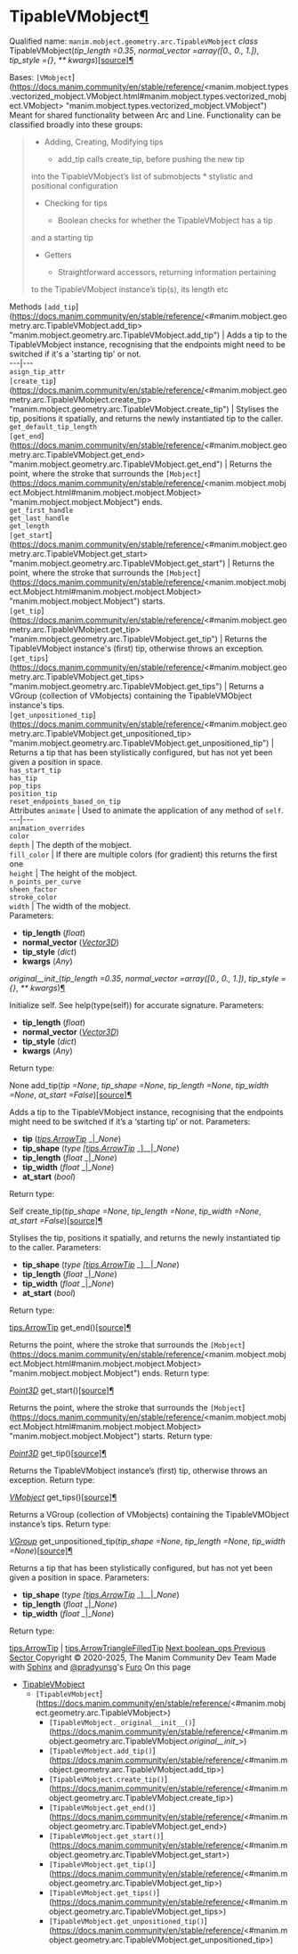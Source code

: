 # TipableVMobject[¶](https://docs.manim.community/en/stable/reference/<#tipablevmobject> "Link to this heading")
Qualified name: `manim.mobject.geometry.arc.TipableVMobject`
_class_ TipableVMobject(_tip_length =0.35_, _normal_vector =array([0., 0., 1.])_, _tip_style ={}_, _** kwargs_)[[source]](https://docs.manim.community/en/stable/reference/<../_modules/manim/mobject/geometry/arc.html#TipableVMobject>)[¶](https://docs.manim.community/en/stable/reference/<#manim.mobject.geometry.arc.TipableVMobject> "Link to this definition")
    
Bases: `[VMobject`](https://docs.manim.community/en/stable/reference/<manim.mobject.types.vectorized_mobject.VMobject.html#manim.mobject.types.vectorized_mobject.VMobject> "manim.mobject.types.vectorized_mobject.VMobject")
Meant for shared functionality between Arc and Line. Functionality can be classified broadly into these groups:
>   * Adding, Creating, Modifying tips
>     
>     * add_tip calls create_tip, before pushing the new tip
>     
> into the TipableVMobject’s list of submobjects
>     * stylistic and positional configuration
>   * Checking for tips
>     
>     * Boolean checks for whether the TipableVMobject has a tip
>     
> and a starting tip
>   * Getters
>     
>     * Straightforward accessors, returning information pertaining
>     
> to the TipableVMobject instance’s tip(s), its length etc
> 

Methods
`[add_tip`](https://docs.manim.community/en/stable/reference/<#manim.mobject.geometry.arc.TipableVMobject.add_tip> "manim.mobject.geometry.arc.TipableVMobject.add_tip") | Adds a tip to the TipableVMobject instance, recognising that the endpoints might need to be switched if it's a 'starting tip' or not.  
---|---  
`asign_tip_attr`  
`[create_tip`](https://docs.manim.community/en/stable/reference/<#manim.mobject.geometry.arc.TipableVMobject.create_tip> "manim.mobject.geometry.arc.TipableVMobject.create_tip") | Stylises the tip, positions it spatially, and returns the newly instantiated tip to the caller.  
`get_default_tip_length`  
`[get_end`](https://docs.manim.community/en/stable/reference/<#manim.mobject.geometry.arc.TipableVMobject.get_end> "manim.mobject.geometry.arc.TipableVMobject.get_end") | Returns the point, where the stroke that surrounds the `[Mobject`](https://docs.manim.community/en/stable/reference/<manim.mobject.mobject.Mobject.html#manim.mobject.mobject.Mobject> "manim.mobject.mobject.Mobject") ends.  
`get_first_handle`  
`get_last_handle`  
`get_length`  
`[get_start`](https://docs.manim.community/en/stable/reference/<#manim.mobject.geometry.arc.TipableVMobject.get_start> "manim.mobject.geometry.arc.TipableVMobject.get_start") | Returns the point, where the stroke that surrounds the `[Mobject`](https://docs.manim.community/en/stable/reference/<manim.mobject.mobject.Mobject.html#manim.mobject.mobject.Mobject> "manim.mobject.mobject.Mobject") starts.  
`[get_tip`](https://docs.manim.community/en/stable/reference/<#manim.mobject.geometry.arc.TipableVMobject.get_tip> "manim.mobject.geometry.arc.TipableVMobject.get_tip") | Returns the TipableVMobject instance's (first) tip, otherwise throws an exception.  
`[get_tips`](https://docs.manim.community/en/stable/reference/<#manim.mobject.geometry.arc.TipableVMobject.get_tips> "manim.mobject.geometry.arc.TipableVMobject.get_tips") | Returns a VGroup (collection of VMobjects) containing the TipableVMObject instance's tips.  
`[get_unpositioned_tip`](https://docs.manim.community/en/stable/reference/<#manim.mobject.geometry.arc.TipableVMobject.get_unpositioned_tip> "manim.mobject.geometry.arc.TipableVMobject.get_unpositioned_tip") | Returns a tip that has been stylistically configured, but has not yet been given a position in space.  
`has_start_tip`  
`has_tip`  
`pop_tips`  
`position_tip`  
`reset_endpoints_based_on_tip`  
Attributes
`animate` | Used to animate the application of any method of `self`.  
---|---  
`animation_overrides`  
`color`  
`depth` | The depth of the mobject.  
`fill_color` | If there are multiple colors (for gradient) this returns the first one  
`height` | The height of the mobject.  
`n_points_per_curve`  
`sheen_factor`  
`stroke_color`  
`width` | The width of the mobject.  
Parameters:
    
  * **tip_length** (_float_)
  * **normal_vector** ([_Vector3D_](https://docs.manim.community/en/stable/reference/<manim.typing.html#manim.typing.Vector3D> "manim.typing.Vector3D"))
  * **tip_style** (_dict_)
  * **kwargs** (_Any_)


_original__init__(_tip_length =0.35_, _normal_vector =array([0., 0., 1.])_, _tip_style ={}_, _** kwargs_)[¶](https://docs.manim.community/en/stable/reference/<#manim.mobject.geometry.arc.TipableVMobject._original__init__> "Link to this definition")
    
Initialize self. See help(type(self)) for accurate signature.
Parameters:
    
  * **tip_length** (_float_)
  * **normal_vector** ([_Vector3D_](https://docs.manim.community/en/stable/reference/<manim.typing.html#manim.typing.Vector3D> "manim.typing.Vector3D"))
  * **tip_style** (_dict_)
  * **kwargs** (_Any_)


Return type:
    
None
add_tip(_tip =None_, _tip_shape =None_, _tip_length =None_, _tip_width =None_, _at_start =False_)[[source]](https://docs.manim.community/en/stable/reference/<../_modules/manim/mobject/geometry/arc.html#TipableVMobject.add_tip>)[¶](https://docs.manim.community/en/stable/reference/<#manim.mobject.geometry.arc.TipableVMobject.add_tip> "Link to this definition")
    
Adds a tip to the TipableVMobject instance, recognising that the endpoints might need to be switched if it’s a ‘starting tip’ or not.
Parameters:
    
  * **tip** ([_tips.ArrowTip_](https://docs.manim.community/en/stable/reference/<manim.mobject.geometry.tips.ArrowTip.html#manim.mobject.geometry.tips.ArrowTip> "manim.mobject.geometry.tips.ArrowTip") _|__None_)
  * **tip_shape** (_type_ _[_[_tips.ArrowTip_](https://docs.manim.community/en/stable/reference/<manim.mobject.geometry.tips.ArrowTip.html#manim.mobject.geometry.tips.ArrowTip> "manim.mobject.geometry.tips.ArrowTip") _]__|__None_)
  * **tip_length** (_float_ _|__None_)
  * **tip_width** (_float_ _|__None_)
  * **at_start** (_bool_)


Return type:
    
Self
create_tip(_tip_shape =None_, _tip_length =None_, _tip_width =None_, _at_start =False_)[[source]](https://docs.manim.community/en/stable/reference/<../_modules/manim/mobject/geometry/arc.html#TipableVMobject.create_tip>)[¶](https://docs.manim.community/en/stable/reference/<#manim.mobject.geometry.arc.TipableVMobject.create_tip> "Link to this definition")
    
Stylises the tip, positions it spatially, and returns the newly instantiated tip to the caller.
Parameters:
    
  * **tip_shape** (_type_ _[_[_tips.ArrowTip_](https://docs.manim.community/en/stable/reference/<manim.mobject.geometry.tips.ArrowTip.html#manim.mobject.geometry.tips.ArrowTip> "manim.mobject.geometry.tips.ArrowTip") _]__|__None_)
  * **tip_length** (_float_ _|__None_)
  * **tip_width** (_float_ _|__None_)
  * **at_start** (_bool_)


Return type:
    
[tips.ArrowTip](https://docs.manim.community/en/stable/reference/<manim.mobject.geometry.tips.ArrowTip.html#manim.mobject.geometry.tips.ArrowTip> "manim.mobject.geometry.tips.ArrowTip")
get_end()[[source]](https://docs.manim.community/en/stable/reference/<../_modules/manim/mobject/geometry/arc.html#TipableVMobject.get_end>)[¶](https://docs.manim.community/en/stable/reference/<#manim.mobject.geometry.arc.TipableVMobject.get_end> "Link to this definition")
    
Returns the point, where the stroke that surrounds the `[Mobject`](https://docs.manim.community/en/stable/reference/<manim.mobject.mobject.Mobject.html#manim.mobject.mobject.Mobject> "manim.mobject.mobject.Mobject") ends.
Return type:
    
[_Point3D_](https://docs.manim.community/en/stable/reference/<manim.typing.html#manim.typing.Point3D> "manim.typing.Point3D")
get_start()[[source]](https://docs.manim.community/en/stable/reference/<../_modules/manim/mobject/geometry/arc.html#TipableVMobject.get_start>)[¶](https://docs.manim.community/en/stable/reference/<#manim.mobject.geometry.arc.TipableVMobject.get_start> "Link to this definition")
    
Returns the point, where the stroke that surrounds the `[Mobject`](https://docs.manim.community/en/stable/reference/<manim.mobject.mobject.Mobject.html#manim.mobject.mobject.Mobject> "manim.mobject.mobject.Mobject") starts.
Return type:
    
[_Point3D_](https://docs.manim.community/en/stable/reference/<manim.typing.html#manim.typing.Point3D> "manim.typing.Point3D")
get_tip()[[source]](https://docs.manim.community/en/stable/reference/<../_modules/manim/mobject/geometry/arc.html#TipableVMobject.get_tip>)[¶](https://docs.manim.community/en/stable/reference/<#manim.mobject.geometry.arc.TipableVMobject.get_tip> "Link to this definition")
    
Returns the TipableVMobject instance’s (first) tip, otherwise throws an exception.
Return type:
    
[_VMobject_](https://docs.manim.community/en/stable/reference/<manim.mobject.types.vectorized_mobject.VMobject.html#manim.mobject.types.vectorized_mobject.VMobject> "manim.mobject.types.vectorized_mobject.VMobject")
get_tips()[[source]](https://docs.manim.community/en/stable/reference/<../_modules/manim/mobject/geometry/arc.html#TipableVMobject.get_tips>)[¶](https://docs.manim.community/en/stable/reference/<#manim.mobject.geometry.arc.TipableVMobject.get_tips> "Link to this definition")
    
Returns a VGroup (collection of VMobjects) containing the TipableVMObject instance’s tips.
Return type:
    
[_VGroup_](https://docs.manim.community/en/stable/reference/<manim.mobject.types.vectorized_mobject.VGroup.html#manim.mobject.types.vectorized_mobject.VGroup> "manim.mobject.types.vectorized_mobject.VGroup")
get_unpositioned_tip(_tip_shape =None_, _tip_length =None_, _tip_width =None_)[[source]](https://docs.manim.community/en/stable/reference/<../_modules/manim/mobject/geometry/arc.html#TipableVMobject.get_unpositioned_tip>)[¶](https://docs.manim.community/en/stable/reference/<#manim.mobject.geometry.arc.TipableVMobject.get_unpositioned_tip> "Link to this definition")
    
Returns a tip that has been stylistically configured, but has not yet been given a position in space.
Parameters:
    
  * **tip_shape** (_type_ _[_[_tips.ArrowTip_](https://docs.manim.community/en/stable/reference/<manim.mobject.geometry.tips.ArrowTip.html#manim.mobject.geometry.tips.ArrowTip> "manim.mobject.geometry.tips.ArrowTip") _]__|__None_)
  * **tip_length** (_float_ _|__None_)
  * **tip_width** (_float_ _|__None_)


Return type:
    
[tips.ArrowTip](https://docs.manim.community/en/stable/reference/<manim.mobject.geometry.tips.ArrowTip.html#manim.mobject.geometry.tips.ArrowTip> "manim.mobject.geometry.tips.ArrowTip") | [tips.ArrowTriangleFilledTip](https://docs.manim.community/en/stable/reference/<manim.mobject.geometry.tips.ArrowTriangleFilledTip.html#manim.mobject.geometry.tips.ArrowTriangleFilledTip> "manim.mobject.geometry.tips.ArrowTriangleFilledTip")
[ Next boolean_ops ](https://docs.manim.community/en/stable/reference/<manim.mobject.geometry.boolean_ops.html>) [ Previous Sector ](https://docs.manim.community/en/stable/reference/<manim.mobject.geometry.arc.Sector.html>)
Copyright © 2020-2025, The Manim Community Dev Team 
Made with [Sphinx](https://docs.manim.community/en/stable/reference/<https:/www.sphinx-doc.org/>) and [@pradyunsg](https://docs.manim.community/en/stable/reference/<https:/pradyunsg.me>)'s [Furo](https://docs.manim.community/en/stable/reference/<https:/github.com/pradyunsg/furo>)
On this page 
  * [TipableVMobject](https://docs.manim.community/en/stable/reference/<#>)
    * `[TipableVMobject`](https://docs.manim.community/en/stable/reference/<#manim.mobject.geometry.arc.TipableVMobject>)
      * `[TipableVMobject._original__init__()`](https://docs.manim.community/en/stable/reference/<#manim.mobject.geometry.arc.TipableVMobject._original__init__>)
      * `[TipableVMobject.add_tip()`](https://docs.manim.community/en/stable/reference/<#manim.mobject.geometry.arc.TipableVMobject.add_tip>)
      * `[TipableVMobject.create_tip()`](https://docs.manim.community/en/stable/reference/<#manim.mobject.geometry.arc.TipableVMobject.create_tip>)
      * `[TipableVMobject.get_end()`](https://docs.manim.community/en/stable/reference/<#manim.mobject.geometry.arc.TipableVMobject.get_end>)
      * `[TipableVMobject.get_start()`](https://docs.manim.community/en/stable/reference/<#manim.mobject.geometry.arc.TipableVMobject.get_start>)
      * `[TipableVMobject.get_tip()`](https://docs.manim.community/en/stable/reference/<#manim.mobject.geometry.arc.TipableVMobject.get_tip>)
      * `[TipableVMobject.get_tips()`](https://docs.manim.community/en/stable/reference/<#manim.mobject.geometry.arc.TipableVMobject.get_tips>)
      * `[TipableVMobject.get_unpositioned_tip()`](https://docs.manim.community/en/stable/reference/<#manim.mobject.geometry.arc.TipableVMobject.get_unpositioned_tip>)


